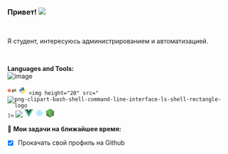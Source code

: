 ### Привет! <img src="https://media.giphy.com/media/hvRJCLFzcasrR4ia7z/giphy.gif" width="25px">

<br />

Я студент, интересуюсь администрированием и автоматизацией.

<br />
  
**Languages and Tools:**  
![image](https://user-images.githubusercontent.com/61651838/216839904-eee63c07-df5a-40ab-8fc1-399d10b3c250.png)


<code><img height="20" src="https://raw.githubusercontent.com/github/explore/80688e429a7d4ef2fca1e82350fe8e3517d3494d/topics/git/git.png"></code>
<code><img height="20" src="https://raw.githubusercontent.com/github/explore/80688e429a7d4ef2fca1e82350fe8e3517d3494d/topics/python/python.png"></code>
<code><img height="20" src="![png-clipart-bash-shell-command-line-interface-ls-shell-rectangle-logo](https://user-images.githubusercontent.com/61651838/216839980-e51acc06-adda-4b2f-82f2-30f104abc90e.png))></code>
<code><img height="20" src="https://raw.githubusercontent.com/github/explore/80688e429a7d4ef2fca1e82350fe8e3517d3494d/topics/javascript/javascript.png"></code>
<code><img height="20" src="https://raw.githubusercontent.com/github/explore/80688e429a7d4ef2fca1e82350fe8e3517d3494d/topics/vue/vue.png"></code>
<code><img height="20" src="https://raw.githubusercontent.com/github/explore/80688e429a7d4ef2fca1e82350fe8e3517d3494d/topics/react/react.png"></code>
<code><img height="20" src="https://raw.githubusercontent.com/github/explore/80688e429a7d4ef2fca1e82350fe8e3517d3494d/topics/nodejs/nodejs.png"></code>

🚧 **Мои задачи на ближайшее время:**
<!-- TODO-IST:START -->
* [x] Прокачать свой профиль на Github      
<!-- TODO-IST:END -->
